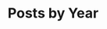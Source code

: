---
title: "Posts by Year"
permalink: /posts/
layout: posts
toc_sticky: true
toc_ads : true
author_profile: true
---